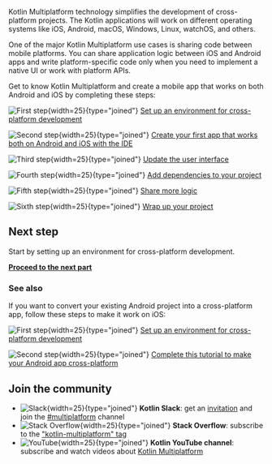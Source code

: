 [//]: # (title: Get started with Kotlin Multiplatform)
[//]: # (description: Simplify cross-platform app development with Kotlin Multiplatform. Create a single codebase
for the business logic of your iOS and Android apps.)

Kotlin Multiplatform technology simplifies the development of cross-platform projects.
The Kotlin applications will work on different operating systems like iOS, Android, macOS, Windows, Linux, watchOS, and others.

One of the major Kotlin Multiplatform use cases is sharing code between mobile platforms.
You can share application logic between iOS and Android apps and write platform-specific code only when you need to implement a native UI or work with platform APIs.

Get to know Kotlin Multiplatform and create a mobile app that works on both Android and iOS by completing these steps:

![First step](icon-1.svg){width=25}{type="joined"} [Set up an environment for cross-platform development](multiplatform-setup.md)

![Second step](icon-2.svg){width=25}{type="joined"} [Create your first app that works both on Android and iOS with the IDE](multiplatform-create-first-app.md)

![Third step](icon-3.svg){width=25}{type="joined"} [Update the user interface](multiplatform-update-ui.md)

![Fourth step](icon-4.svg){width=25}{type="joined"} [Add dependencies to your project](multiplatform-dependencies.md)

![Fifth step](icon-5.svg){width=25}{type="joined"} [Share more logic](multiplatform-upgrade-app.md)

![Sixth step](icon-6.svg){width=25}{type="joined"} [Wrap up your project](multiplatform-wrap-up.md)

## Next step

Start by setting up an environment for cross-platform development.

**[Proceed to the next part](multiplatform-setup.md)**

### See also

If you want to convert your existing Android project into a cross-platform app, follow these steps to make it work on iOS:

![First step](icon-1.svg){width=25}{type="joined"} [Set up an environment for cross-platform development](multiplatform-setup.md)

![Second step](icon-2.svg){width=25}{type="joined"} [Complete this tutorial to make your Android app cross-platform](multiplatform-integrate-in-existing-app.md)

## Join the community

* ![Slack](slack.svg){width=25}{type="joined"} **Kotlin Slack**: get an [invitation](https://surveys.jetbrains.com/s3/kotlin-slack-sign-up) and join the [#multiplatform](https://kotlinlang.slack.com/archives/C3PQML5NU) channel
* ![Stack Overflow](stackoverflow.svg){width=25}{type="joined"} **Stack Overflow**: subscribe to the ["kotlin-multiplatform" tag](https://stackoverflow.com/questions/tagged/kotlin-multiplatform)
* ![YouTube](youtube.svg){width=25}{type="joined"} **Kotlin YouTube channel**: subscribe and watch videos about [Kotlin Multiplatform](https://www.youtube.com/playlist?list=PLlFc5cFwUnmy_oVc9YQzjasSNoAk4hk_C)